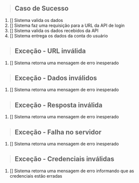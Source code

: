 > ## Caso de Sucesso
1. [] Sistema valida os dados
2. [] Sistema faz uma requisição para a URL da API de login
3. [] Sistema valida os dados recebidos da API
4. [] Sistema entrega os dados da conta do usuário

> ## Exceção - URL inválida
1. [] Sistema retorna uma mensagem de erro inesperado

> ## Exceção - Dados inválidos
1. [] Sistema retorna uma mensagem de erro inesperado

> ## Exceção - Resposta inválida
1. [] Sistema retorna uma mensagem de erro inesperado

> ## Exceção - Falha no servidor
1. [] Sistema retorna uma mensagem de erro inesperado

> ## Exceção - Credenciais inválidas
1. [] Sistema retorna uma mensagem de erro informando que as credenciais estão erradas
